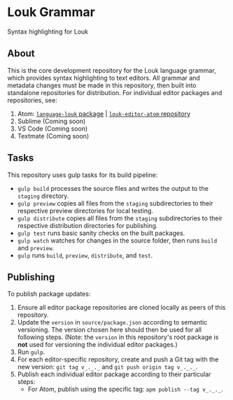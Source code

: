 # Louk Grammar
Syntax highlighting for Louk

## About
This is the core development repository for the Louk language grammar, which provides syntax highlighting to text editors. All grammar and metadata changes must be made in this repository, then built into standalone repositories for distribution. For individual editor packages and repositories, see:
1. Atom: [`language-louk` package](http://atom.io/packages/language-louk) | [`louk-editor-atom` repository](https://github.com/louk-lang/louk-editor-atom)
2. Sublime (Coming soon)
3. VS Code (Coming soon)
4. Textmate (Coming soon)

## Tasks
This repository uses gulp tasks for its build pipeline:

* `gulp build` processes the source files and writes the output to the `staging` directory.
* `gulp preview` copies all files from the `staging` subdirectories to their respective preview directories for local testing.
* `gulp distribute` copies all files from the `staging` subdirectories to their respective distribution directories for publishing.
* `gulp test` runs basic sanity checks on the built packages.
* `gulp watch` watches for changes in the source folder, then runs `build` and `preview`.
* `gulp` runs `build`, `preview`, `distribute`, and `test`.

## Publishing

To publish package updates:

1. Ensure all editor package repositories are cloned locally as peers of this repository.
2. Update the `version` in `source/package.json` according to semantic versioning. The version chosen here should then be used for all following steps. (Note: the `version` in this repository's root package is **not** used for versioning the individual editor packages.)
3. Run `gulp`.
4. For each editor-specific repository, create and push a Git tag with the new version: `git tag v_._._` and `git push origin tag v_._._`.
5. Publish each individual editor package according to their particular steps:
    * For Atom, publish using the specific tag: `apm publish --tag v_._._`.


